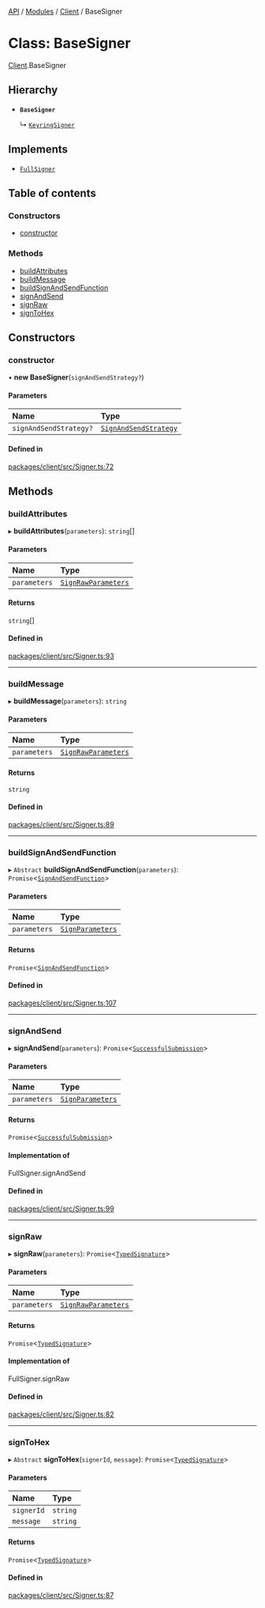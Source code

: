 [API](../API.md) / [Modules](../modules.md) / [Client](../modules/Client.md) / BaseSigner

# Class: BaseSigner

[Client](../modules/Client.md).BaseSigner

## Hierarchy

- **`BaseSigner`**

  ↳ [`KeyringSigner`](Client.KeyringSigner.md)

## Implements

- [`FullSigner`](../modules/Client.md#fullsigner)

## Table of contents

### Constructors

- [constructor](Client.BaseSigner.md#constructor)

### Methods

- [buildAttributes](Client.BaseSigner.md#buildattributes)
- [buildMessage](Client.BaseSigner.md#buildmessage)
- [buildSignAndSendFunction](Client.BaseSigner.md#buildsignandsendfunction)
- [signAndSend](Client.BaseSigner.md#signandsend)
- [signRaw](Client.BaseSigner.md#signraw)
- [signToHex](Client.BaseSigner.md#signtohex)

## Constructors

### constructor

• **new BaseSigner**(`signAndSendStrategy?`)

#### Parameters

| Name | Type |
| :------ | :------ |
| `signAndSendStrategy?` | [`SignAndSendStrategy`](../interfaces/Client.SignAndSendStrategy.md) |

#### Defined in

[packages/client/src/Signer.ts:72](https://github.com/logion-network/logion-api/blob/main/packages/client/src/Signer.ts#L72)

## Methods

### buildAttributes

▸ **buildAttributes**(`parameters`): `string`[]

#### Parameters

| Name | Type |
| :------ | :------ |
| `parameters` | [`SignRawParameters`](../interfaces/Client.SignRawParameters.md) |

#### Returns

`string`[]

#### Defined in

[packages/client/src/Signer.ts:93](https://github.com/logion-network/logion-api/blob/main/packages/client/src/Signer.ts#L93)

___

### buildMessage

▸ **buildMessage**(`parameters`): `string`

#### Parameters

| Name | Type |
| :------ | :------ |
| `parameters` | [`SignRawParameters`](../interfaces/Client.SignRawParameters.md) |

#### Returns

`string`

#### Defined in

[packages/client/src/Signer.ts:89](https://github.com/logion-network/logion-api/blob/main/packages/client/src/Signer.ts#L89)

___

### buildSignAndSendFunction

▸ `Abstract` **buildSignAndSendFunction**(`parameters`): `Promise`<[`SignAndSendFunction`](../modules/Client.md#signandsendfunction)\>

#### Parameters

| Name | Type |
| :------ | :------ |
| `parameters` | [`SignParameters`](../interfaces/Client.SignParameters.md) |

#### Returns

`Promise`<[`SignAndSendFunction`](../modules/Client.md#signandsendfunction)\>

#### Defined in

[packages/client/src/Signer.ts:107](https://github.com/logion-network/logion-api/blob/main/packages/client/src/Signer.ts#L107)

___

### signAndSend

▸ **signAndSend**(`parameters`): `Promise`<[`SuccessfulSubmission`](../interfaces/Client.SuccessfulSubmission.md)\>

#### Parameters

| Name | Type |
| :------ | :------ |
| `parameters` | [`SignParameters`](../interfaces/Client.SignParameters.md) |

#### Returns

`Promise`<[`SuccessfulSubmission`](../interfaces/Client.SuccessfulSubmission.md)\>

#### Implementation of

FullSigner.signAndSend

#### Defined in

[packages/client/src/Signer.ts:99](https://github.com/logion-network/logion-api/blob/main/packages/client/src/Signer.ts#L99)

___

### signRaw

▸ **signRaw**(`parameters`): `Promise`<[`TypedSignature`](../interfaces/Client.TypedSignature.md)\>

#### Parameters

| Name | Type |
| :------ | :------ |
| `parameters` | [`SignRawParameters`](../interfaces/Client.SignRawParameters.md) |

#### Returns

`Promise`<[`TypedSignature`](../interfaces/Client.TypedSignature.md)\>

#### Implementation of

FullSigner.signRaw

#### Defined in

[packages/client/src/Signer.ts:82](https://github.com/logion-network/logion-api/blob/main/packages/client/src/Signer.ts#L82)

___

### signToHex

▸ `Abstract` **signToHex**(`signerId`, `message`): `Promise`<[`TypedSignature`](../interfaces/Client.TypedSignature.md)\>

#### Parameters

| Name | Type |
| :------ | :------ |
| `signerId` | `string` |
| `message` | `string` |

#### Returns

`Promise`<[`TypedSignature`](../interfaces/Client.TypedSignature.md)\>

#### Defined in

[packages/client/src/Signer.ts:87](https://github.com/logion-network/logion-api/blob/main/packages/client/src/Signer.ts#L87)
